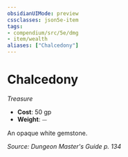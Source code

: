 ```yaml
---
obsidianUIMode: preview
cssclasses: json5e-item
tags:
- compendium/src/5e/dmg
- item/wealth
aliases: ["Chalcedony"]
---
```

# Chalcedony
*Treasure*  

- **Cost**: 50 gp
- **Weight**: ⏤

An opaque white gemstone.

*Source: Dungeon Master's Guide p. 134*